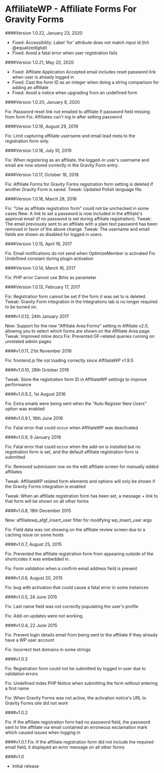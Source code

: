 AffiliateWP - Affiliate Forms For Gravity Forms
====================

####Version 1.0.22, January 23, 2020

- Fixed: Accessibility: Label 'for' attribute does not match input id (h/t @equalizedigital)
- Fixed: Avoid a fatal error when user registration fails

####Version 1.0.21, May 20, 2020

- Fixed: Affiliate Application Accepted email includes reset password link when user is already logged in
- Fixed: Cast the form ID as an integer when doing a string comparison for adding an affiliate
- Fixed: Avoid a notice when upgrading from an undefined form

####Version 1.0.20, January 8, 2020

Fix: Password reset link not emailed to affiliate if password field missing from form
Fix: Affiliates can't log in after setting password

####Version 1.0.19, August 29, 2019

Fix: Limit capturing affiliate username and email lead meta to the registration form only.

####Version 1.0.18, July 10, 2019

Fix: When registering as an affiliate, the logged-in user's username and email are now stored correctly in the Gravity Form entry.

####Version 1.0.17, October 16, 2018

Fix: Affiliate Forms for Gravity Forms registration form setting is deleted if another Gravity Form is saved.
Tweak: Updated Polish language file.

####Version 1.0.16, March 28, 2018

Fix: "Use as affiliate registration form" could not be unchecked in some cases
New: A link to set a password is now included in the affiliate's approval email (if no password is set during affiliate registration).
Tweak: The email previously sent to an affiliate with a plain text password has been removed in favor of the above change.
Tweak: The username and email fields are shown as disabled for logged in users.

####Version 1.0.15, April 16, 2017

Fix: Email notifications do not send when OptimizeMember is activated
Fix: Undefined constant during plugin activation

####Version 1.0.14, March 16, 2017

Fix: PHP error Cannot use $this as parameter

####Version 1.0.13, February 17, 2017

Fix: Registration form cannot be set if the form it was set to is deleted.
Tweak: Gravity Form integration in the Integrations tab is no longer required to be turned on.

####v1.0.12, 24th January 2017

New: Support for the new "Affiliate Area Forms" setting in Affiliate v2.0, allowing you to select which forms are shown on the Affiliate Area page.
Tweak: Improved inline docs
Fix: Prevented GF-related queries running on unrelated admin pages

####v1.0.11, 21st November 2016

Fix: frontend.js file not loading correctly since AffiliateWP v1.9.5

####v1.0.10, 28th October 2016

Tweak: Store the registration form ID in AffiliateWP settings to improve performance

####v1.0.9.2, 1st August 2016

Fix: Extra emails were being sent when the "Auto Register New Users" option was enabled

####v1.0.9.1, 16th June 2016

Fix: Fatal error that could occur when AffiliateWP was deactivated

####v1.0.9, 9 January 2016

Fix: Fatal error that could occur when the add-on is installed but no registration form is set, and the default affiliate registration form is submitted

Fix: Removed submission row on the edit affiliate screen for manually added affiliates

Tweak: AffiliateWP related form elements and options will only be shown if the Gravity Forms integration is enabled

Tweak: When an affiliate registration form has been set, a message + link to that form will be shown on all other forms

####v1.0.8, 18th December 2015

New: affiliatewp_afgf_insert_user filter for modifying wp_insert_user args

Fix: Field data was not showing on the affiliate review screen due to a caching issue on some hosts

####v1.0.7, August 25, 2015

Fix: Prevented the affiliate registration form from appearing outside of the shortcodes it was embedded in.

Fix: Form validation when a confirm email address field is present

####v1.0.6, August 20, 2015

Fix: bug with activation that could cause a fatal error in some instances

####v1.0.5, 24 June 2015

Fix: Last name field was not correctly populating the user's profile

Fix: Add-on updates were not working.

####v1.0.4, 22 June 2015

Fix: Prevent login details email from being sent to the affiliate if they already have a WP user account

Fix: Incorrect text domains in some strings

####v1.0.3

Fix: Registration form could not be submitted by logged in user due to validation errors

Fix: Undefined index PHP Notice when submitting the form without entering a first name

Fix: When Gravity Forms was not active, the activation notice's URL to Gravity Forms site did not work

####v1.0.2

Fix: If the affiliate registration form had no password field, the password sent to the affiliate via email contained an erroneous exclamation mark which caused issues when logging in

####v1.0.1
Fix: If the affiliate registration form did not include the required email field, it displayed an error message on all other forms

####v1.0

* Initial release
